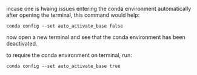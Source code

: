 incase one is hvaing issues entering the conda environment automatically after opening the terminal, this command would help:

``conda config --set auto_activate_base false``

now open a new terminal and see that the conda environment has been deactivated.

to require the conda environment on terminal, run:

``conda config --set auto_activate_base true``

